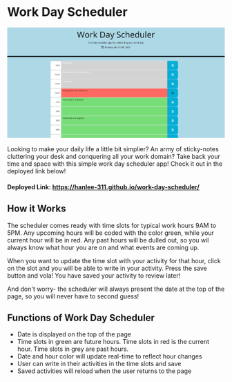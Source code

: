 # Work Day Scheduler
![An example of the work day scheduler](./Assets/daily-planner-example.png)

Looking to make your daily life a little bit simplier? An army of sticky-notes cluttering your desk and conquering all your work domain? Take back your time and space with this simple work day scheduler app! Check it out in the deployed link below!

#### Deployed Link: https://hanlee-311.github.io/work-day-scheduler/

## How it Works

The scheduler comes ready with time slots for typical work hours 9AM to 5PM. Any upcoming hours will be coded with the color green, while your current hour will be in red. Any past hours will be dulled out, so you wil always know what hour you are on and what events are coming up. 

When you want to update the time slot with your activity for that hour, click on the slot and you will be able to write in your activity. Press the save button and vola! You have saved your activity to review later!

And don't worry- the scheduler will always present the date at the top of the page, so you will never have to second guess!

## Functions of Work Day Scheduler
- Date is displayed on the top of the page 
- Time slots in green are future hours. Time slots in red is the current hour. Time slots in grey are past hours. 
- Date and hour color will update real-time to reflect hour changes 
- User can write in their activities in the time slots and save
- Saved activities will reload when the user returns to the page






